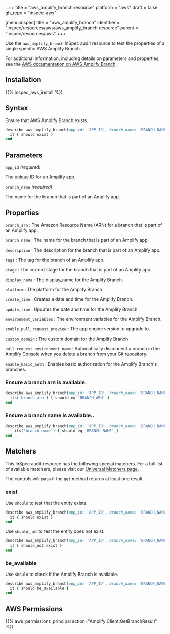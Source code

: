 +++
title = "aws_amplify_branch resource"
platform = "aws"
draft = false
gh_repo = "inspec-aws"

[menu.inspec]
title = "aws_amplify_branch"
identifier = "inspec/resources/aws/aws_amplify_branch resource"
parent = "inspec/resources/aws"
+++

Use the `aws_amplify_branch` InSpec audit resource to test the properties of a single specific AWS Amplify Branch.

For additional information, including details on parameters and properties, see the [AWS documentation on AWS Amplify Branch](https://docs.aws.amazon.com/amplify/latest/APIReference/API_App.html).

## Installation

{{% inspec_aws_install %}}

## Syntax

Ensure that AWS Amplify Branch exists.

```ruby
describe aws_amplify_branch(app_id: 'APP_ID', branch_name: 'BRANCH_NAME') do
  it { should exist }
end
```

## Parameters

`app_id` _(required)_

The unique ID for an Amplify app.

`branch_name` _(required)_

The name for the branch that is part of an Amplify app.

## Properties

`branch_arn`
: The Amazon Resource Name (ARN) for a branch that is part of an Amplify app.

`branch_name`
: The name for the branch that is part of an Amplify app.

`description`
: The description for the branch that is part of an Amplify app.

`tags`
: The tag for the branch of an Amplify app.

`stage`
: The current stage for the branch that is part of an Amplify app.

`display_name`
: The display_name for the Amplify Branch.

`platform`
: The platform for the Amplify Branch.

`create_time`
: Creates a date and time for the Amplify Branch.

`update_time`
: Updates the date and time for the Amplify Branch.

`environment_variables`
: The environment variables for the Amplify Branch.

`enable_pull_request_preview`
: The app engine version to upgrade to.

`custom_domain`
: The custom domain for the Amplify Branch.

`pull_request_environment_name`
: Automatically disconnect a branch in the Amplify Console when you delete a branch from your Git repository.

`enable_basic_auth`
: Enables basic authorization for the Amplify Branch's branches.

### Ensure a branch arn is available.

```ruby
describe aws_amplify_branch(app_id: 'APP_ID', branch_name: 'BRANCH_NAME') do
  its('branch_arn') { should eq 'BRANCH_ARN' }
end
```

### Ensure a branch name is available..

```ruby
describe aws_amplify_branch(app_id: 'APP_ID', branch_name: 'BRANCH_NAME') do
    its('branch_name') { should eq 'BRANCH_NAME' }
end
```

## Matchers

This InSpec audit resource has the following special matchers. For a full list of available matchers, please visit our [Universal Matchers page](https://www.inspec.io/docs/reference/matchers/).

The controls will pass if the `get` method returns at least one result.

### exist

Use `should` to test that the entity exists.

```ruby
describe aws_amplify_branch(app_id: 'APP_ID', branch_name: 'BRANCH_NAME') do
  it { should exist }
end
```

Use `should_not` to test the entity does not exist.

```ruby
describe aws_amplify_branch(app_id: 'APP_ID', branch_name: 'BRANCH_NAME') do
  it { should_not exist }
end
```

### be_available

Use `should` to check if the Amplify Branch is available.

```ruby
describe aws_amplify_branch(app_id: 'APP_ID', branch_name: 'BRANCH_NAME') do
  it { should be_available }
end
```

## AWS Permissions

{{% aws_permissions_principal action="Amplify:Client:GetBranchResult" %}}
